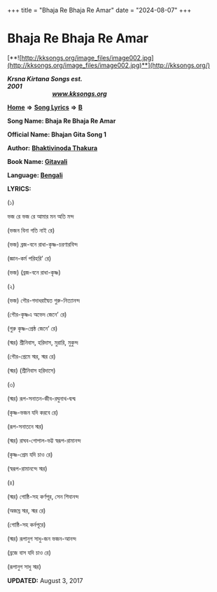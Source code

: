 +++
title = "Bhaja Re Bhaja Re Amar"
date = "2024-08-07"
+++

# Bhaja Re Bhaja Re Amar
[**![http://kksongs.org/image_files/image002.jpg](http://kksongs.org/image_files/image002.jpg)**](http://kksongs.org/)

**_Krsna Kirtana Songs est. 2001_**                                                                                                                                                 **_www.kksongs.org_**

**[Home](http://kksongs.org/)** **⇒** **[Song Lyrics](http://kksongs.org/lyrics.html)** **⇒** **[B](http://kksongs.org/songs/song_b.html)**

**Song Name: Bhaja Re Bhaja Re Amar**

**Official Name: Bhajan Gita Song 1**

**Author:** [**Bhaktivinoda Thakura**](http://kksongs.org/authors/list/bhaktivinoda.html)

**Book Name: [Gitavali](http://kksongs.org/authors/literature/gitavali.html)**

**Language: [Bengali](http://kksongs.org/language/list/bengali.html)**

**LYRICS:**

(১)

ভজ রে ভজ রে আমার মন অতি মন্দ

(ভজন বিনা গতি নাই রে)

(ভজ) ব্রজ\-বনে রাধা\-কৃষ্ণ\-চরণারবিন্দ

(জ্ঞান\-কর্ম পরিহরি’ রে)

(ভজ) (ব্রজ\-বনে রাধা\-কৃষ্ণ)

(২)

(ভজ) গৌর\-গদাধরাদ্বৈত গুরু\-নিত্যানন্দ

(গৌর\-কৃষ্ণএ অভেদ জেনে’ রে)

(গুরু কৃষ্ণ\-প্রেষ্ঠ জেনে’ রে)

(স্মর) শ্রীনিবাস, হরিদাস, মুরারি, মুকুন্দ

(গৌর\-প্রেমে স্মর, স্মর রে)

(স্মর) (শ্রীনিবাস হরিদাসে)

(৩)

(স্মর) রূপ\-সনাতন\-জীব\-রঘুনাথ\-দ্বন্দ্ব

(কৃষ্ণ\-ভজন যদি করবে রে)

(রূপ\-সনাতনে স্মর)

(স্মর) রাঘব\-গোপাল\-ভট্ট স্বরূপ\-রামানন্দ

(কৃষ্ণ\-প্রেম যদি চাও রে)

(স্বরূপ\-রামানন্দে স্মর)

(৪)

(স্মর) গোষ্ঠি\-সহ কর্ণপূর, সেন শিবানন্দ

(অজস্র স্মর, স্মর রে)

(গোষ্ঠি\-সহ কর্নপূরে)

(স্মর) রূপানুগ সাধু\-জন ভজন\-আনন্দ

(ব্রজে বাস যদি চাও রে)

(রূপানুগ সাধু স্মর)

**UPDATED:** August 3, 2017